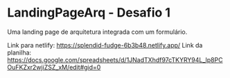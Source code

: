# LandingPageArq - Desafio 1
Uma landing page de arquitetura integrada com um formulário.

Link para netlify: https://splendid-fudge-6b3b48.netlify.app/
Link da planilha: https://docs.google.com/spreadsheets/d/1JNadTXhdf97cTKYRY94L_lp8PCOuFKZxr2wjiZSZ_xM/edit#gid=0
